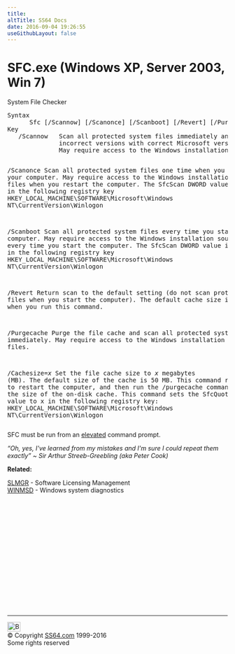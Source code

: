 ```yaml
---
title:
altTitle: SS64 Docs
date: 2016-09-04 19:26:55
useGithubLayout: false
---
```

<!-- #BeginLibraryItem "/Library/head_nt.lbi" --><!-- #EndLibraryItem --><h1>SFC.exe (Windows XP, Server 2003, Win 7) </h1>
<p>System File Checker </p>
<pre>Syntax
      Sfc [/Scannow] [/Scanonce] [/Scanboot] [/Revert] [/Purgecache] [/Cachesize=<i>x</i>]
Key
   /Scannow   Scan all protected system files immediately and replace
              incorrect versions with correct Microsoft versions. 
              May require access to the Windows installation source files.

   /Scanonce  Scan all protected system files one time when you restart your computer.
              May require access to the Windows installation source
              files when you restart the computer.
              The SfcScan DWORD value is set to 2 in the following registry key
              HKEY_LOCAL_MACHINE\SOFTWARE\Microsoft\Windows NT\CurrentVersion\Winlogon

   /Scanboot  Scan all protected system files every time you start your computer.
              May require access to the Windows installation source files every 
              time you start the computer.
              The SfcScan DWORD value is set to 1 in the following registry key 
              HKEY_LOCAL_MACHINE\SOFTWARE\Microsoft\Windows NT\CurrentVersion\Winlogon

   /Revert    Return scan to the default setting
              (do not scan protected files when you start the computer).
              The default cache size is not reset when you run this command.

  /Purgecache Purge the file cache and scan all protected system files immediately.
              May require access to the Windows installation source files.

 /Cachesize=<i>x</i> Set the file cache size to <i>x</i> megabytes (MB).
              The default size of the cache is 50 MB. 
              This command requires you to restart the computer, and then run
              the /purgecache command to adjust the size of the on-disk cache.
              This command sets the SfcQuota DWORD value to x in the following registry key:
              HKEY_LOCAL_MACHINE\SOFTWARE\Microsoft\Windows NT\CurrentVersion\Winlogon</pre>
<p> SFC must be run from an <a href="syntax-elevate.html">elevated</a> command prompt.</p>
<p class="quote"><i>“Oh, yes, I've learned from my mistakes and I'm sure I could repeat them exactly” ~  Sir Arthur Streeb-Greebling (aka Peter Cook)</i></p>
<p><b>Related:</b></p>
<p><a href="slmgr.html">SLMGR</a> - Software Licensing Management<br>  
<a href="winmsd.html">WINMSD</a> - Windows system diagnostics</p><!-- #BeginLibraryItem "/Library/foot_nt.lbi" --><p>
<!-- windows300 -->
<ins class="adsbygoogle" style="display:inline-block;width:300px;height:250px" data-ad-client="ca-pub-6140977852749469" data-ad-slot="7649547908"></ins>
<script>
(adsbygoogle = window.adsbygoogle || []).push({});
</script></p>
<hr>
<div id="bl" class="footer"><a href="sfc.html#"><img src="../images/top.png" width="30" height="22" alt="Back to the Top"></a></div>
<div id="br" class="footer, tagline">© Copyright <a href="../index.html">SS64.com</a> 1999-2016<br>
Some rights reserved</div><!-- #EndLibraryItem -->

